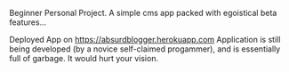 Beginner Personal Project. A simple cms app packed with egoistical beta features...

Deployed App on https://absurdblogger.herokuapp.com Application is still being developed (by a novice self-claimed progammer), and is essentially full of garbage. It would hurt your vision.